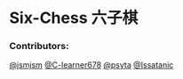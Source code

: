 # Six-Chess 六子棋
### Contributors:
[@jsmjsm](https://github.com/jsmjsm)
[@C-learner678](https://github.com/C-learner678)
[@psyta](https://github.com/psyta)
[@Issatanic](https://github.com/Issatanic)

